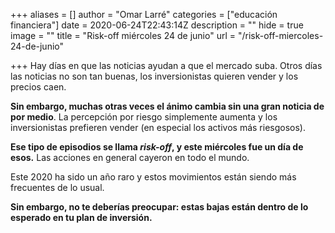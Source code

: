 +++
aliases = []
author = "Omar Larré"
categories = ["educación financiera"]
date = 2020-06-24T22:43:14Z
description = ""
hide = true
image = ""
title = "Risk-off miércoles 24 de junio"
url = "/risk-off-miercoles-24-de-junio"

+++
Hay días en que las noticias ayudan a que el mercado suba. Otros días las noticias no son tan buenas, los inversionistas quieren vender y los precios caen.

**Sin embargo, muchas otras veces el ánimo cambia sin una gran noticia de por medio**. La percepción por riesgo simplemente aumenta y los inversionistas prefieren vender (en especial los activos más riesgosos).

**Ese tipo de episodios se llama _risk-off_, y este miércoles fue un día de esos.** Las acciones en general cayeron en todo el mundo.

Este 2020 ha sido un año raro y estos movimientos están siendo más frecuentes de lo usual.

**Sin embargo, no te deberías preocupar: estas bajas están dentro de lo esperado en tu plan de inversión.**